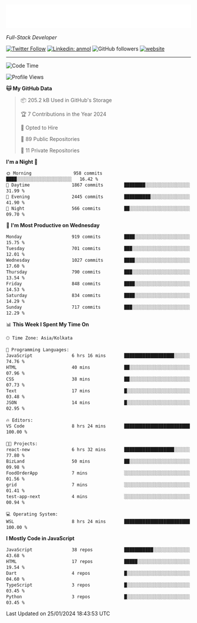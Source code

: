 <!-- START:readme-typing -->
<img src="readme-typing.svg" />
<!-- END:readme-typing -->

<p><em>Full-Stack Developer</em></p>

[![Twitter Follow](https://img.shields.io/twitter/follow/tonalmathew?style=flat)](https://twitter.com/intent/follow?screen_name=tonalmathew)
[![Linkedin: anmol](https://img.shields.io/badge/tonal-mathew?style=flat-square&logo=Linkedin&logoColor=white&link=https://www.linkedin.com/in/tonal-mathew/)](https://www.linkedin.com/in/tonal-mathew/)
![GitHub followers](https://img.shields.io/github/followers/tonalmathew?label=Follow&style=social)
[![website](https://img.shields.io/badge/Website-46a2f1.svg?&style=flat-square&logo=Google-Chrome&logoColor=white&link=http://tonalmathew.github.io/)](http://tonalmathew.github.io/)

---
<!--START_SECTION:waka-->
![Code Time](http://img.shields.io/badge/Code%20Time-1%2C205%20hrs%2016%20mins-blue)

![Profile Views](http://img.shields.io/badge/Profile%20Views-0-blue)

**🐱 My GitHub Data** 

> 📦 205.2 kB Used in GitHub's Storage 
 > 
> 🏆 7 Contributions in the Year 2024
 > 
> 💼 Opted to Hire
 > 
> 📜 89 Public Repositories 
 > 
> 🔑 11 Private Repositories 
 > 
**I'm a Night 🦉** 

```text
🌞 Morning                958 commits         ████░░░░░░░░░░░░░░░░░░░░░   16.42 % 
🌆 Daytime                1867 commits        ████████░░░░░░░░░░░░░░░░░   31.99 % 
🌃 Evening                2445 commits        ██████████░░░░░░░░░░░░░░░   41.90 % 
🌙 Night                  566 commits         ██░░░░░░░░░░░░░░░░░░░░░░░   09.70 % 
```
📅 **I'm Most Productive on Wednesday** 

```text
Monday                   919 commits         ████░░░░░░░░░░░░░░░░░░░░░   15.75 % 
Tuesday                  701 commits         ███░░░░░░░░░░░░░░░░░░░░░░   12.01 % 
Wednesday                1027 commits        ████░░░░░░░░░░░░░░░░░░░░░   17.60 % 
Thursday                 790 commits         ███░░░░░░░░░░░░░░░░░░░░░░   13.54 % 
Friday                   848 commits         ████░░░░░░░░░░░░░░░░░░░░░   14.53 % 
Saturday                 834 commits         ████░░░░░░░░░░░░░░░░░░░░░   14.29 % 
Sunday                   717 commits         ███░░░░░░░░░░░░░░░░░░░░░░   12.29 % 
```


📊 **This Week I Spent My Time On** 

```text
🕑︎ Time Zone: Asia/Kolkata

💬 Programming Languages: 
JavaScript               6 hrs 16 mins       ███████████████████░░░░░░   74.76 % 
HTML                     40 mins             ██░░░░░░░░░░░░░░░░░░░░░░░   07.96 % 
CSS                      38 mins             ██░░░░░░░░░░░░░░░░░░░░░░░   07.73 % 
Text                     17 mins             █░░░░░░░░░░░░░░░░░░░░░░░░   03.48 % 
JSON                     14 mins             █░░░░░░░░░░░░░░░░░░░░░░░░   02.95 % 

🔥 Editors: 
VS Code                  8 hrs 24 mins       █████████████████████████   100.00 % 

🐱‍💻 Projects: 
react-new                6 hrs 32 mins       ███████████████████░░░░░░   77.80 % 
BizLand                  50 mins             ██░░░░░░░░░░░░░░░░░░░░░░░   09.98 % 
FoodOrderApp             7 mins              ░░░░░░░░░░░░░░░░░░░░░░░░░   01.56 % 
grid                     7 mins              ░░░░░░░░░░░░░░░░░░░░░░░░░   01.41 % 
test-app-next            4 mins              ░░░░░░░░░░░░░░░░░░░░░░░░░   00.94 % 

💻 Operating System: 
WSL                      8 hrs 24 mins       █████████████████████████   100.00 % 
```

**I Mostly Code in JavaScript** 

```text
JavaScript               38 repos            ███████████░░░░░░░░░░░░░░   43.68 % 
HTML                     17 repos            █████░░░░░░░░░░░░░░░░░░░░   19.54 % 
Dart                     4 repos             █░░░░░░░░░░░░░░░░░░░░░░░░   04.60 % 
TypeScript               3 repos             █░░░░░░░░░░░░░░░░░░░░░░░░   03.45 % 
Python                   3 repos             █░░░░░░░░░░░░░░░░░░░░░░░░   03.45 % 
```




 Last Updated on 25/01/2024 18:43:53 UTC
<!--END_SECTION:waka-->
